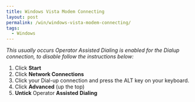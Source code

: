 ```yaml
---
title: Windows Vista Modem Connecting
layout: post
permalink: /win/windows-vista-modem-connecting/
tags:
  - Windows
---
```

_This usually occurs Operator Assisted Dialing is enabled for the Dialup connection, to disable follow the instructions below:_

  1. Click **Start**
  2. Click **Network Connections**
  3. Click your Dial-up connection and press the ALT key on your keyboard.
  4. Click **Advanced** (up the top)
  5. **Untick** Operator **Assisted** **Dialing**
